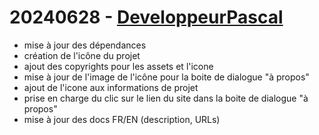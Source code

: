 # 20240628 - [DeveloppeurPascal](https://github.com/DeveloppeurPascal)

* mise à jour des dépendances
* création de l'icône du projet
* ajout des copyrights pour les assets et l'icone
* mise à jour de l'image de l'icône pour la boite de dialogue "à propos"
* ajout de l'icone aux informations de projet
* prise en charge du clic sur le lien du site dans la boite de dialogue "à propos"
* mise à jour des docs FR/EN (description, URLs)
